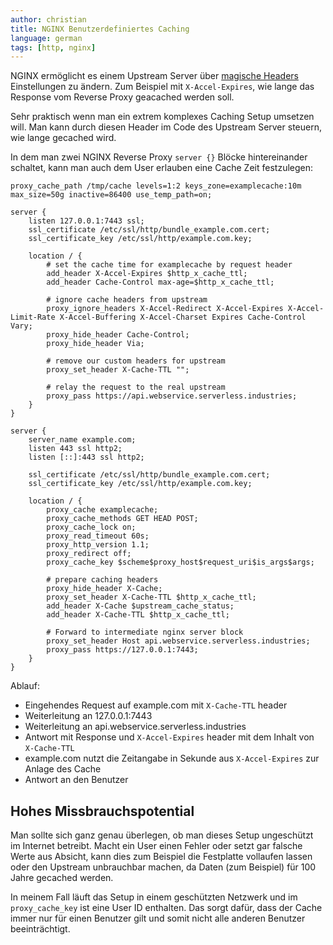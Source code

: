 ```yaml
---
author: christian
title: NGINX Benutzerdefiniertes Caching
language: german
tags: [http, nginx]
---
```


NGINX ermöglicht es einem Upstream Server über [magische Headers][magic-headers]
Einstellungen zu ändern. Zum Beispiel mit `X-Accel-Expires`, wie lange das Response
vom Reverse Proxy geacached werden soll.

Sehr praktisch wenn man ein extrem komplexes Caching Setup umsetzen will.
Man kann durch diesen Header im Code des Upstream Server steuern, wie lange gecached wird.

[magic-headers]: https://www.nginx.com/resources/wiki/start/topics/examples/x-accel/

In dem man zwei NGINX Reverse Proxy `server {}` Blöcke hintereinander schaltet, kann man
auch dem User erlauben eine Cache Zeit festzulegen:

```
proxy_cache_path /tmp/cache levels=1:2 keys_zone=examplecache:10m max_size=50g inactive=86400 use_temp_path=on;

server {
    listen 127.0.0.1:7443 ssl;
    ssl_certificate /etc/ssl/http/bundle_example.com.cert;
    ssl_certificate_key /etc/ssl/http/example.com.key;

    location / {
        # set the cache time for examplecache by request header
        add_header X-Accel-Expires $http_x_cache_ttl;
        add_header Cache-Control max-age=$http_x_cache_ttl;

        # ignore cache headers from upstream
        proxy_ignore_headers X-Accel-Redirect X-Accel-Expires X-Accel-Limit-Rate X-Accel-Buffering X-Accel-Charset Expires Cache-Control Vary;
        proxy_hide_header Cache-Control;
        proxy_hide_header Via;

        # remove our custom headers for upstream
        proxy_set_header X-Cache-TTL "";

        # relay the request to the real upstream
        proxy_pass https://api.webservice.serverless.industries;
    }
}

server {
    server_name example.com;
    listen 443 ssl http2;
    listen [::]:443 ssl http2;

    ssl_certificate /etc/ssl/http/bundle_example.com.cert;
    ssl_certificate_key /etc/ssl/http/example.com.key;

    location / {
        proxy_cache examplecache;
        proxy_cache_methods GET HEAD POST;
        proxy_cache_lock on;
        proxy_read_timeout 60s;
        proxy_http_version 1.1;
        proxy_redirect off;
        proxy_cache_key $scheme$proxy_host$request_uri$is_args$args;

        # prepare caching headers
        proxy_hide_header X-Cache;
        proxy_set_header X-Cache-TTL $http_x_cache_ttl;
        add_header X-Cache $upstream_cache_status;
        add_header X-Cache-TTL $http_x_cache_ttl;

        # Forward to intermediate nginx server block
        proxy_set_header Host api.webservice.serverless.industries;
        proxy_pass https://127.0.0.1:7443;
    }
}
```

Ablauf:

- Eingehendes Request auf example.com mit `X-Cache-TTL` header
- Weiterleitung an 127.0.0.1:7443
- Weiterleitung an api.webservice.serverless.industries
- Antwort mit Response und `X-Accel-Expires` header mit dem Inhalt von `X-Cache-TTL`
- example.com nutzt die Zeitangabe in Sekunde aus `X-Accel-Expires` zur Anlage des Cache
- Antwort an den Benutzer

## Hohes Missbrauchspotential

Man sollte sich ganz genau überlegen, ob man dieses Setup ungeschützt
im Internet betreibt. Macht ein User einen Fehler oder setzt gar falsche Werte aus Absicht,
kann dies zum Beispiel die Festplatte vollaufen lassen oder den Upstream unbrauchbar machen,
da Daten (zum Beispiel) für 100 Jahre gecached werden.

In meinem Fall läuft das Setup in einem geschützten Netzwerk und
im `proxy_cache_key` ist eine User ID enthalten. Das sorgt dafür, dass der
Cache immer nur für einen Benutzer gilt und somit nicht alle anderen Benutzer
beeinträchtigt.
